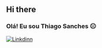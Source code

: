 ## Hi there 

### Olá! Eu sou Thiago Sanches  😐 

[![Linkdinn](https://img.shields.io/badge/LinkedIn-0077B5?style=for-the-badge&logo=linkedin&logoColor=white)](https://ww.linkdin.com/in/thiagosanches07)
